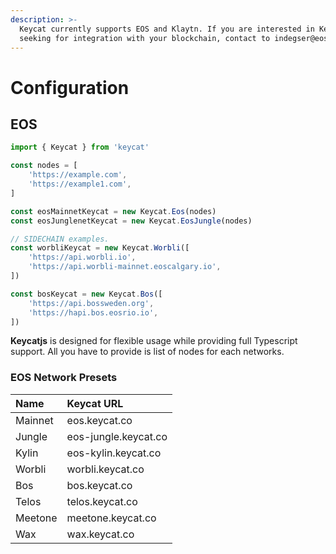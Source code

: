 ```yaml
---
description: >-
  Keycat currently supports EOS and Klaytn. If you are interested in Keycat and
  seeking for integration with your blockchain, contact to indegser@eosdaq.com
---
```


# Configuration

## EOS

```typescript
import { Keycat } from 'keycat'

const nodes = [
    'https://example.com',
    'https://example1.com',
]

const eosMainnetKeycat = new Keycat.Eos(nodes)
const eosJunglenetKeycat = new Keycat.EosJungle(nodes)

// SIDECHAIN examples.
const worbliKeycat = new Keycat.Worbli([
    'https://api.worbli.io',
    'https://api.worbli-mainnet.eoscalgary.io',
])

const bosKeycat = new Keycat.Bos([
    'https://api.bossweden.org',
    'https://hapi.bos.eosrio.io',
])
```

**Keycatjs** is designed for flexible usage while providing full Typescript support. All you have to provide is list of nodes for each networks.

### EOS Network Presets

| Name | Keycat URL |
| :--- | :--- |
| Mainnet | eos.keycat.co |
| Jungle | eos-jungle.keycat.co |
| Kylin | eos-kylin.keycat.co |
| Worbli | worbli.keycat.co |
| Bos | bos.keycat.co |
| Telos | telos.keycat.co |
| Meetone | meetone.keycat.co |
| Wax | wax.keycat.co |



